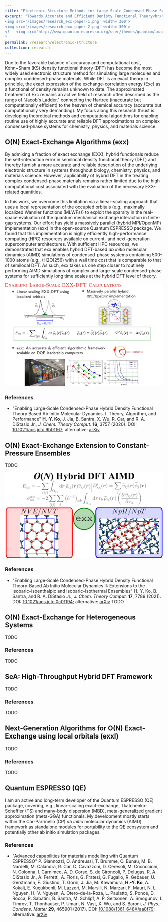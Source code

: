 ```yaml
---
title: "Electronic-Structure Methods for Large-Scale Condensed-Phase Systems"
excerpt: "Towards Accurate and Efficient Denisty Functional Theory<br/>
<img src='/images/research_exx-paper-1.png' width='300'>
<img src='/images/research_exx-paper-2.png' width='300'>
<!-- <img src='http://www.quantum-espresso.org/user/themes/quantum/images/logo_header.jpg' width='300'> -->
"
permalink: /research/electronic-structure
collection: research
---
```


Due to the favorable balance of accuracy and computational cost, Kohn−Sham (KS) density functional theory (DFT)
has become the most widely used electronic structure method for simulating large molecules and complex condensed-phase materials.
While DFT is an exact theory in principle, the exact expression of the exchange-correlation energy (Exc) as a functional of density remains unknown to date.
The approximated treatment of Exc remains an active field of research often described as the rungs of "Jacob's Ladder,"
connecting the Hartree (inaccurate but computationally efficient) to the heaven of chemical accuracy (accurate but computationally very demanding).
My focus along this research thrust is developing theoretical methods and computational algorithms for
enabling routine use of highly accurate and reliable DFT approximations on complex condensed-phase systems for chemistry, physics, and materials science.


## O(N) Exact-Exchange Algorithms (exx)
<a name="exx-paper-1"></a>

By admixing a fraction of exact exchange (EXX), hybrid functionals reduce the self-interaction error in semilocal density functional theory (DFT) and thereby furnish a more accurate and reliable description of the underlying electronic structure in systems throughout biology, chemistry, physics, and materials science.
However, applicability of hybrid DFT in the treating complex condensed-phase materials remains rather limited due to the high computational cost associated with the evaluation of the necessary EXX-related quantities.

In this work, we overcome this limitation via a linear-scaling approach that uses a local representation of the occupied orbitals (e.g., maximally localized Wannier functions (MLWFs)) to exploit the sparsity in the real-space evaluation of the quantum mechanical exchange interaction in finite-gap systems.
Our effort has yield a massively parallel (hybrid MPI/OpenMP) implementation (exx) in the open-source Quantum ESPRESSO package.
We found that this implementation is highly efficiently high-performance computing (HPC) resources available on current- and next-generation supercomputer architectures.
With sufficient HPC resources, we demonstrated that exx enables hybrid DFT-based *ab initio* molecular dynamics (AIMD) simulations of condensed-phase systems containing 500–1000 atoms (e.g., (H2O)256) with a wall time cost that is comparable to that of semilocal DFT.
As such, exx takes us one step closer to routinely performing AIMD simulations of complex and large-scale condensed-phase systems for sufficiently long time scales at the hybrid DFT level of theory.

<u><a href="https://pubs.acs.org/doi/10.1021/acs.jctc.9b01167"><img src='/images/research_exx-paper-1.png' width='600'></a></u>

### References
- "Enabling Large-Scale Condensed-Phase Hybrid Density Functional Theory Based Ab Initio Molecular Dynamics. I. Theory, Algorithm, and Performance" **H.-Y. Ko**, J. Jia, B. Santra, X. Wu, R. Car, and R. A. DiStasio Jr., *J. Chem. Theory Comput.* **16**, 3757 (2020). DOI: <u><a href="https://pubs.acs.org/doi/10.1021/acs.jctc.9b01167">10.1021/acs.jctc.9b01167</a></u>; alternative: <u><a href="https://arxiv.org/abs/1911.10630">arXiv</a></u>



## O(N) Exact-Exchange Extension to Constant-Pressure Ensembles
<a name="exx-paper-2"></a>

TODO

<u><a href="https://pubs.acs.org/doi/10.1021/acs.jctc.0c01194"><img src='/images/research_exx-paper-2.png' width='600'></a></u>

### References
- "Enabling Large-Scale Condensed-Phase Hybrid Density Functional Theory-Based Ab Initio Molecular Dynamics II: Extensions to the Isobaric–Isoenthalpic and Isobaric–Isothermal Ensembles" H.-Y. Ko, B. Santra, and R. A. DiStasio Jr., *J. Chem. Theory Comput.* **17**, 7789 (2021). DOI: <u><a href="https://pubs.acs.org/doi/10.1021/acs.jctc.0c01194">10.1021/acs.jctc.0c01194</a></u>; alternative: <u><a href="https://arxiv.org/abs/2011.07209">arXiv</a></u>
TODO


## O(N) Exact-Exchange for Heterogeneous Systems
<a name="exx-paper-3"></a>

TODO
### References
TODO


## SeA: High-Throughput Hybrid DFT Framework 
<a name="exx-paper-4"></a>

TODO
### References
TODO

## Next-Generation Algorithms for O(N) Exact-Exchange using local orbitals (exxl)
<a name="exx-paper-5"></a>

TODO
### References
TODO


## Quantum ESPRESSO (QE)
<a name="qe"></a>

I am an active and long-term developer of the Quantum ESPRESSO (QE) package, covering, e.g.,
linear-scaling exact-exchange, Tkatchenko-Scheffler (TS) and many-body dispersion (MBD), meta-generalized gradient approximation (meta-GGA) functionals.
My development mostly starts within the Car-Parrinello (CP) *ab initio* molecular dynamics (AIMD) framework as standalone modules for portability to
the QE ecosystem and potentially other ab initio simulation packages.

### References
- "Advanced capabilities for materials modelling with Quantum ESPRESSO" 
P. Giannozzi, O. Andreussi, T. Brumme, O. Bunau, M. B. Nardelli, M. Calandra, R. Car, C. Cavazzoni, D. Ceresoli, M. Cococcioni, N. Colonna, I. Carnimeo, A. D. Corso, S. de Gironcoli, P. Delugas, R. A. DiStasio Jr., A. Ferretti, A. Floris, G. Fratesi, G. Fugallo, R. Gebauer, U. Gerstmann, F. Giustino, T. Gorni, J. Jia, M. Kawamura, **H.-Y. Ko**, A. Kokalj, E. Küçükbenli, M. Lazzeri, M. Marsili, N. Marzari, F. Mauri, N. L. Nguyen, H.-V. Nguyen, A. Otero-de-la-Roza, L. Paulatto, S. Poncé, D. Rocca, R. Sabatini, B. Santra, M. Schlipf, A. P. Seitsonen, A. Smogunov, I. Timrov, T. Thonhauser, P. Umari, N. Vast, X. Wu, and S. Baroni, *J. Phys.: Condens. Matter* **29**, 465901 (2017).
DOI: <u><a href="https://doi.org/10.1088/1361-648x/aa8f79">10.1088/1361-648X/aa8f79</a></u>; alternative: <u><a href="https://arxiv.org/abs/1709.10010">arXiv</a></u>
